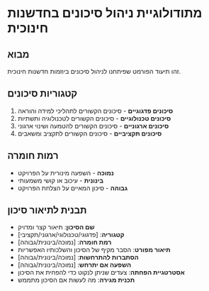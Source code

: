 # מתודולוגיית ניהול סיכונים בחדשנות חינוכית

## מבוא

זהו תיעוד הפורמט שפיתחנו לניהול סיכונים ביוזמות חדשנות חינוכית.

## קטגוריות סיכונים

1. **סיכונים פדגוגיים** - סיכונים הקשורים לתהליכי למידה והוראה
2. **סיכונים טכנולוגיים** - סיכונים הקשורים לטכנולוגיה ותשתיות
3. **סיכונים ארגוניים** - סיכונים הקשורים להטמעה ושינוי ארגוני
4. **סיכונים תקציביים** - סיכונים הקשורים לתקציב ומשאבים

## רמות חומרה

* **נמוכה** - השפעה מינורית על הפרויקט
* **בינונית** - עיכוב או קושי משמעותי
* **גבוהה** - סיכון המאיים על הצלחת הפרויקט

## תבנית לתיאור סיכון

* **שם הסיכון**: תיאור קצר ומדויק
* **קטגוריה**: [פדגוגי/טכנולוגי/ארגוני/תקציבי]
* **רמת חומרה**: [נמוכה/בינונית/גבוהה]
* **תיאור מפורט**: הסבר מקיף של הסיכון והשלכותיו האפשריות
* **הסתברות להתרחשות**: [נמוכה/בינונית/גבוהה]
* **השפעה אם יתרחש**: [נמוכה/בינונית/גבוהה]
* **אסטרטגיית הפחתה**: צעדים שניתן לנקוט כדי להפחית את הסיכון
* **תכנית מגירה**: מה לעשות אם הסיכון מתממש
